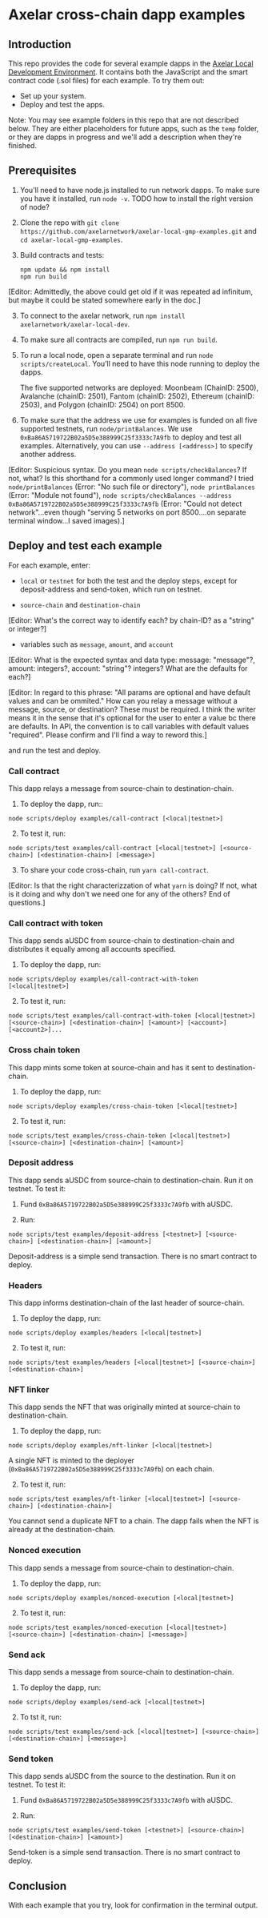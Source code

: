 # Axelar cross-chain dapp examples

## Introduction

This repo provides the code for several example dapps in the [Axelar Local Development Environment](https://github.com/axelarnetwork/axelar-local-dev). It contains both the JavaScript and the smart contract code (.sol files) for each example. To try them out:

- Set up your system.
- Deploy and test the apps.

Note: You may see example folders in this repo that are not described below. They are either placeholders for future apps, such as the `temp` folder, or they are dapps in progress and we'll add a description when they're finished.

## Prerequisites

1. You'll need to have node.js installed to run network dapps. To make sure you have it installed, run `node -v`. TODO how to install the right version of node?

2. Clone the repo with `git clone https://github.com/axelarnetwork/axelar-local-gmp-examples.git` and `cd axelar-local-gmp-examples`.

3. Build contracts and tests:
   ```
   npm update && npm install
   npm run build
   ```

\[Editor: Admittedly, the above could get old if it was repeated ad infinitum, but maybe it could be stated somewhere early in the doc.]

3. To connect to the axelar network, run `npm install axelarnetwork/axelar-local-dev`.

4. To make sure all contracts are compiled, run `npm run build`.

5. To run a local node, open a separate terminal and run `node scripts/createLocal`. You’ll need to have this node running to deploy the dapps.

   The five supported networks are deployed: Moonbeam (ChainID: 2500), Avalanche (chainID: 2501), Fantom (chainID: 2502), Ethereum (chainID: 2503),
   and Polygon (chainID: 2504) on port 8500.

6. To make sure that the address we use for examples is funded on all five supported testnets, run `node/printBalances`. We use `0xBa86A5719722B02a5D5e388999C25f3333c7A9fb` to deploy and test all examples. Alternatively, you can use `--address [<address>]` to specify another address.

\[Editor: Suspicious syntax. Do you mean `node scripts/checkBalances`? If not, what? Is this shorthand for a commonly used longer command? I tried `node/printBalances` (Error: "No such file or directory"), `node printBalances` (Error: "Module not found"), `node scripts/checkBalances --address 0xBa86A5719722B02a5D5e388999C25f3333c7A9fb` (Error: "Could not detect network"...even though "serving 5 networks on port 8500....on separate terminal window...I saved images).]

## Deploy and test each example

For each example, enter:

- `local` or `testnet` for both the test and the deploy steps, except for deposit-address and send-token, which run on testnet.

- `source-chain` and `destination-chain`

\[Editor: What's the correct way to identify each? by chain-ID? as a "string" or integer?]

- variables such as `message`, `amount`, and `account`

\[Editor: What is the expected syntax and data type: message: "message"?, amount: integers?, account: "string"? integers? What are the defaults for each?]

\[Editor: In regard to this phrase: "All params are optional and have default values and can be ommited." How can you relay a message without a message, source, or destination? These must be required. I think the writer means it in the sense that it's optional for the user to enter a value bc there are defaults. In API, the convention is to call variables with default values "required". Please confirm and I'll find a way to reword this.]

and run the test and deploy.

### Call contract

This dapp relays a message from source-chain to destination-chain.

1. To deploy the dapp, run::

`node scripts/deploy examples/call-contract [<local|testnet>]`

2. To test it, run:

`node scripts/test examples/call-contract [<local|testnet>] [<source-chain>] [<destination-chain>] [<message>]`

3. To share your code cross-chain, run `yarn call-contract`.

\[Editor: Is that the right characterizzation of what `yarn` is doing? If not, what is it doing and why don't we need one for any of the others? End of questions.]

### Call contract with token

This dapp sends aUSDC from source-chain to destination-chain and distributes it equally among all accounts specified.

1. To deploy the dapp, run:

`node scripts/deploy examples/call-contract-with-token [<local|testnet>]`

2. To test it, run:

`node scripts/test examples/call-contract-with-token [<local|testnet>] [<source-chain>] [<destination-chain>] [<amount>] [<account>] [<account2>]...`

### Cross chain token

This dapp mints some token at source-chain and has it sent to destination-chain.

1. To deploy the dapp, run:

`node scripts/deploy examples/cross-chain-token [<local|testnet>]`

2. To test it, run:

`node scripts/test examples/cross-chain-token [<local|testnet>] [<source-chain>] [<destination-chain>] [<amount>]`

### Deposit address

This dapp sends aUSDC from source-chain to destination-chain. Run it on testnet. To test it:

1. Fund `0xBa86A5719722B02a5D5e388999C25f3333c7A9fb` with aUSDC.

2. Run:

`node scripts/test examples/deposit-address [<testnet>] [<source-chain>] [<destination-chain>] [<amount>]`

Deposit-address is a simple send transaction. There is no smart contract to deploy.

### Headers

This dapp informs destination-chain of the last header of source-chain.

1. To deploy the dapp, run:

`node scripts/deploy examples/headers [<local|testnet>]`

2. To test it, run:

`node scripts/test examples/headers [<local|testnet>] [<source-chain>] [<destination-chain>]`

### NFT linker

This dapp sends the NFT that was originally minted at source-chain to destination-chain.

1. To deploy the dapp, run:

`node scripts/deploy examples/nft-linker [<local|testnet>]`

A single NFT is minted to the deployer (`0xBa86A5719722B02a5D5e388999C25f3333c7A9fb`) on each chain.

2. To test it, run:

`node scripts/test examples/nft-linker [<local|testnet>] [<source-chain>] [<destination-chain>]`

You cannot send a duplicate NFT to a chain. The dapp fails when the NFT is already at the destination-chain.

### Nonced execution

This dapp sends a message from source-chain to destination-chain.

1. To deploy the dapp, run:

`node scripts/deploy examples/nonced-execution [<local|testnet>]`

2. To test it, run:

`node scripts/test examples/nonced-execution [<local|testnet>] [<source-chain>] [<destination-chain>] [<message>]`

### Send ack

This dapp sends a message from source-chain to destination-chain.

1. To deploy the dapp, run:

`node scripts/deploy examples/send-ack [<local|testnet>]`

2. To tst it, run:

`node scripts/test examples/send-ack [<local|testnet>] [<source-chain>] [<destination-chain>] [<message>]`

### Send token

This dapp sends aUSDC from the source to the destination. Run it on testnet. To test it:

1. Fund `0xBa86A5719722B02a5D5e388999C25f3333c7A9fb` with aUSDC.

2. Run:

`node scripts/test examples/send-token [<testnet>] [<source-chain>] [<destination-chain>] [<amount>]`

Send-token is a simple send transaction. There is no smart contract to deploy.

## Conclusion

With each example that you try, look for confirmation in the terminal output.
